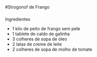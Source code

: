 #Strogonof de Frango 

 ###
Ingredientes
 * 1 kilo de peito de frango sem pele
 * 1 tablete de caldo de galinha
 * 3 colheres de sopa de óleo
 * 2 latas de creme de leite
 * 2 colheres de sopa de molho de tomate